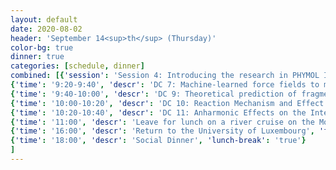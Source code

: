 ```yaml
---
layout: default
date: 2020-08-02
header: 'September 14<sup>th</sup> (Thursday)'
color-bg: true
dinner: true
categories: [schedule, dinner]
combined: [{'session': 'Session 4: Introducing the research in PHYMOL II (chair: Dr. Dahvyd Wing)', }, {'time': '9:00-9:20', 'descr':'DC 1: tba, Humahuti Dihingia (Universytet Miklaja)' ,'talk': 'true'},
{'time': '9:20-9:40', 'descr': 'DC 7: Machine-learned force fields to model the high-pressure high-temperature behaviour of methane, Matyas Nachtigall (University of Luxembourg)', 'talk': 'true'},
{'time': '9:40-10:00', 'descr': 'DC 9: Theoretical prediction of fragmentation spectra of biomolecules, Rony Letona (Avant-garde Materials Simulation Deutschland GmbH)', 'talk': 'true'},
{'time': '10:00-10:20', 'descr': 'DC 10: Reaction Mechanism and Effect of Substituent in Direct Bromination of Indoles, Anderson Exlonk Gil (Universytet Miklaja)', 'talk': 'true'},
{'time': '10:20-10:40', 'descr': 'DC 11: Anharmonic Effects on the Internal Conversion Process of Azulene Derivatives, Bruno Von Bruning (Queen Mary University of London)', 'talk': 'true'},
{'time': '11:00', 'descr': 'Leave for lunch on a river cruise on the Moselle', 'fun': 'true'},
{'time': '16:00', 'descr': 'Return to the University of Luxembourg', 'fun': 'true'},
{'time': '18:00', 'descr': 'Social Dinner', 'lunch-break': 'true'}
]
---
```

